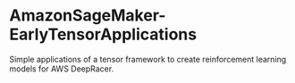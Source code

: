# AmazonSageMaker-EarlyTensorApplications
Simple applications of a tensor framework to create reinforcement learning models for AWS DeepRacer.
